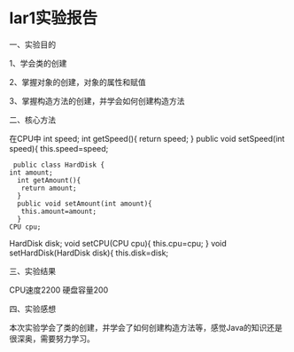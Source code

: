 # lar1实验报告
一、实验目的

1、学会类的创建

2、掌握对象的创建，对象的属性和赋值

3、掌握构造方法的创建，并学会如何创建构造方法

二、核心方法

在CPU中
int speed;
int getSpeed(){
	   return speed;
	  }
	  public void setSpeed(int speed){
	   this.speed=speed;
     
     public class HardDisk {
	int amount;
	  int getAmount(){
	   return amount;
	  }
	  public void setAmount(int amount){
	   this.amount=amount;
	  }
    CPU cpu;
HardDisk disk;
void setCPU(CPU cpu){
 this.cpu=cpu;
}
void setHardDisk(HardDisk disk){
 this.disk=disk; 
 
 三、实验结果
 
 CPU速度2200
硬盘容量200

四、实验感想

本次实验学会了类的创建，并学会了如何创建构造方法等，感觉Java的知识还是很深奥，需要努力学习。
